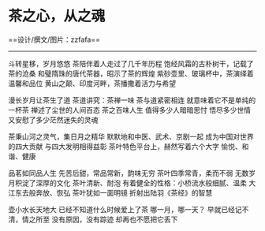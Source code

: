 # 茶之心，从之魂

==设计/撰文/图片：zzfafa==

----------

斗转星移，岁月悠悠
茶陪伴着人走过了几千年历程
饱经风霜的古朴树干，记载了茶的沧桑
和璧隋珠的唐代茶器，昭示了茶的辉煌
紫砂壶里、玻璃杯中，茶演绎着温馨和品位
黄山之颠、印度河畔，茶播撒着活力与希望

漫长岁月让茶生了道
茶道讲究：茶禅一味
茶与道紧密相连
就意味着它不是单纯的一杯茶
禅述了尘世的人间百态
茶之百味人生
值得多少人暗暗思忖
悟尽多少世情
又安慰了多少茫然迷失的灵魂

茶秉山河之灵气，集日月之精华
默默地和中医、武术、京剧一起
成为中国对世界的四大贡献
与四大发明相得益彰
茶叶特色平台上，赫然写着六个大字
愉悦、和谐、健康

品茗如同品人生
先苦后甜，常品常新，韵味无穷
茶叶四季常青，柔而不弱
无数岁月积淀了深厚的文化
茶叶清新、耐泡
有着健全的性格：小桥流水般细腻、温柔
大江东去般奔放、恢弘
茶叶犹如一面明镜
折射出陆羽《茶经》的智慧

壶小水长天地大
已经不知道什么时候爱上了茶
哪一月，哪一天？
早就已经记不清，情之所至
没有原因，没有踪迹
却再也不愿把它丢下


